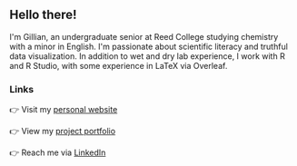 ## Hello there!

I'm Gillian, an undergraduate senior at Reed College studying chemistry with a minor in English. I'm passionate about scientific literacy and truthful data visualization. In addition to wet and dry lab experience, I work with R and R Studio, with some experience in LaTeX via Overleaf.

### Links

👉 Visit my [personal website](https://gmcginnis.github.io/)

👉 View my [project portfolio](https://gmcginnis.github.io/portfolio/)

👉 Reach me via [LinkedIn](https://www.linkedin.com/in/gillian-mcginnis/)
